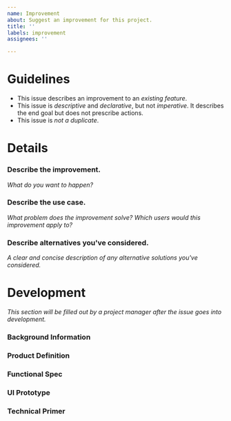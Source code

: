```yaml
---
name: Improvement
about: Suggest an improvement for this project.
title: ''
labels: improvement
assignees: ''

---
```


# Guidelines

* This issue describes an improvement to an _existing feature_.
* This issue is _descriptive_ and _declarative_, but not _imperative_. It describes the end goal but does not prescribe actions.
* This issue is _not a duplicate_.

# Details

### Describe the improvement.
_What do you want to happen?_

### Describe the use case.
_What problem does the improvement solve? Which users would this improvement apply to?_

### Describe alternatives you've considered.
_A clear and concise description of any alternative solutions you've considered._

# Development
_This section will be filled out by a project manager after the issue goes into development._

### Background Information

### Product Definition

### Functional Spec

### UI Prototype

### Technical Primer
